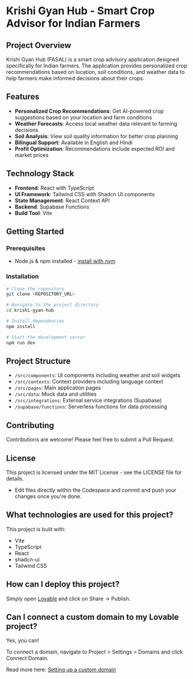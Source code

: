# Krishi Gyan Hub - Smart Crop Advisor for Indian Farmers

## Project Overview

Krishi Gyan Hub (FASAL) is a smart crop advisory application designed specifically for Indian farmers. The application provides personalized crop recommendations based on location, soil conditions, and weather data to help farmers make informed decisions about their crops.

## Features

- **Personalized Crop Recommendations**: Get AI-powered crop suggestions based on your location and farm conditions
- **Weather Forecasts**: Access local weather data relevant to farming decisions
- **Soil Analysis**: View soil quality information for better crop planning
- **Bilingual Support**: Available in English and Hindi
- **Profit Optimization**: Recommendations include expected ROI and market prices

## Technology Stack

- **Frontend**: React with TypeScript
- **UI Framework**: Tailwind CSS with Shadcn UI components
- **State Management**: React Context API
- **Backend**: Supabase Functions
- **Build Tool**: Vite

## Getting Started

### Prerequisites

- Node.js & npm installed - [install with nvm](https://github.com/nvm-sh/nvm#installing-and-updating)

### Installation

```sh
# Clone the repository
git clone <REPOSITORY_URL>

# Navigate to the project directory
cd krishi-gyan-hub

# Install dependencies
npm install

# Start the development server
npm run dev
```

## Project Structure

- `/src/components`: UI components including weather and soil widgets
- `/src/contexts`: Context providers including language context
- `/src/pages`: Main application pages
- `/src/data`: Mock data and utilities
- `/src/integrations`: External service integrations (Supabase)
- `/supabase/functions`: Serverless functions for data processing

## Contributing

Contributions are welcome! Please feel free to submit a Pull Request.

## License

This project is licensed under the MIT License - see the LICENSE file for details.
- Edit files directly within the Codespace and commit and push your changes once you're done.

## What technologies are used for this project?

This project is built with:

- Vite
- TypeScript
- React
- shadcn-ui
- Tailwind CSS

## How can I deploy this project?

Simply open [Lovable](https://lovable.dev/projects/4e629cdc-f38a-4ab2-abed-9a3e92961c21) and click on Share -> Publish.

## Can I connect a custom domain to my Lovable project?

Yes, you can!

To connect a domain, navigate to Project > Settings > Domains and click Connect Domain.

Read more here: [Setting up a custom domain](https://docs.lovable.dev/tips-tricks/custom-domain#step-by-step-guide)
